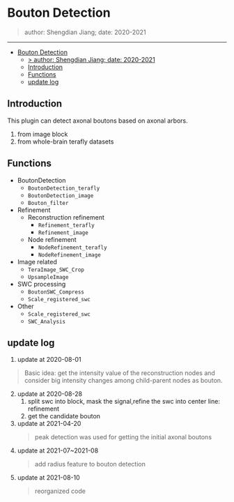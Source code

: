 # Bouton Detection
> author: Shengdian Jiang; date: 2020-2021
---
- [Bouton Detection](#bouton-detection)
  - [> author: Shengdian Jiang; date: 2020-2021](#author-shengdian-jiang-date-2020-2021)
  - [Introduction](#introduction)
  - [Functions](#functions)
  - [update log](#update-log)
## Introduction
This plugin can detect axonal boutons based on axonal arbors. 
1. from image block
2. from whole-brain terafly datasets
## Functions
+ BoutonDetection
  + `BoutonDetection_terafly`
  + `BoutonDetection_image`
  + `Bouton_filter`
+ Refinement
  + Reconstruction refinement
    + `Refinement_terafly`
    + `Refinement_image`
  + Node refinement
    + `NodeRefinement_terafly`
    + `NodeRefinement_image`
+ Image related
  + `TeraImage_SWC_Crop`
  + `UpsampleImage`
+ SWC processing
  + `BoutonSWC_Compress`
  + `Scale_registered_swc`
+ Other
  + `Scale_registered_swc`
  + `SWC_Analysis`
## update log
1. update at 2020-08-01
  > Basic idea: get the intensity value of the reconstruction nodes and consider big intensity changes among child-parent nodes as bouton.
2. update at 2020-08-28
   1. split swc into block, mask the signal,refine the swc into center line: refinement
   2. get the candidate bouton
3. update at 2021-04-20
   >  peak detection was used for getting the initial axonal boutons
4. update at 2021-07~2021-08
   > add radius feature to bouton detection
5. update at 2021-08-10
   > reorganized code